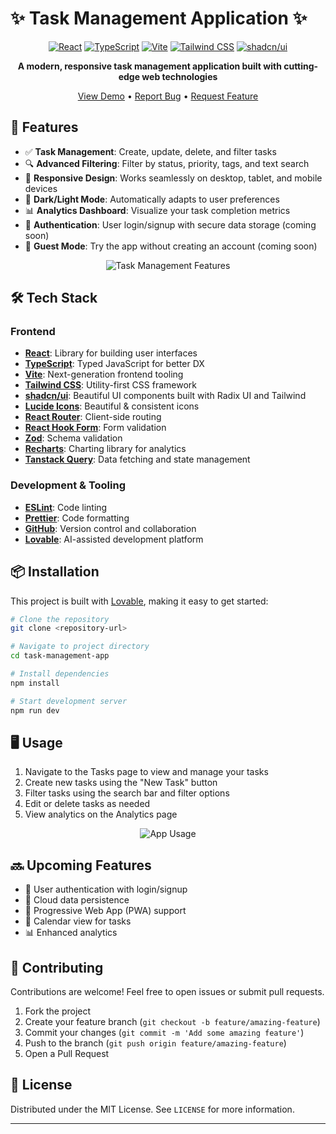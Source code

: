 
# ✨ Task Management Application ✨

<div align="center">
<!--
![Task Manager Banner](https://media.giphy.com/media/l378fH55FhOTp4TpS/giphy.gif) -->

[![React](https://img.shields.io/badge/React-18.3-61DAFB?style=for-the-badge&logo=react&logoColor=white)](https://react.dev/)
[![TypeScript](https://img.shields.io/badge/TypeScript-5.0-3178C6?style=for-the-badge&logo=typescript&logoColor=white)](https://www.typescriptlang.org/)
[![Vite](https://img.shields.io/badge/Vite-5.0-646CFF?style=for-the-badge&logo=vite&logoColor=white)](https://vitejs.dev/)
[![Tailwind CSS](https://img.shields.io/badge/Tailwind_CSS-3.3-38B2AC?style=for-the-badge&logo=tailwind-css&logoColor=white)](https://tailwindcss.com/)
[![shadcn/ui](https://img.shields.io/badge/shadcn/ui-Latest-000000?style=for-the-badge&logo=shadcnui&logoColor=white)](https://ui.shadcn.com/)

**A modern, responsive task management application built with cutting-edge web technologies**

[View Demo](https://lovable.dev/projects/32259ef0-59f6-40ad-bdff-8b430f062124) • [Report Bug](https://github.com/yourusername/your-repo/issues) • [Request Feature](https://github.com/yourusername/your-repo/issues)

</div>

## 🚀 Features

- ✅ **Task Management**: Create, update, delete, and filter tasks
- 🔍 **Advanced Filtering**: Filter by status, priority, tags, and text search
- 📱 **Responsive Design**: Works seamlessly on desktop, tablet, and mobile devices
- 🌙 **Dark/Light Mode**: Automatically adapts to user preferences
- 📊 **Analytics Dashboard**: Visualize your task completion metrics
- 🔐 **Authentication**: User login/signup with secure data storage (coming soon)
- 👥 **Guest Mode**: Try the app without creating an account (coming soon)

  
<div align="center">
  
![Task Management Features](https://media.giphy.com/media/3oKIPEqDGUULpEU0aQ/giphy.gif)

</div>

## 🛠️ Tech Stack

<div align="center">
  <!--
![Tech Stack](https://media.giphy.com/media/VTFUwRSJ3ZgbV4HePb/giphy.gif) -->

</div>

### Frontend
- **[React](https://react.dev/)**: Library for building user interfaces
- **[TypeScript](https://www.typescriptlang.org/)**: Typed JavaScript for better DX
- **[Vite](https://vitejs.dev/)**: Next-generation frontend tooling
- **[Tailwind CSS](https://tailwindcss.com/)**: Utility-first CSS framework
- **[shadcn/ui](https://ui.shadcn.com/)**: Beautiful UI components built with Radix UI and Tailwind
- **[Lucide Icons](https://lucide.dev/)**: Beautiful & consistent icons
- **[React Router](https://reactrouter.com/)**: Client-side routing
- **[React Hook Form](https://react-hook-form.com/)**: Form validation
- **[Zod](https://zod.dev/)**: Schema validation
- **[Recharts](https://recharts.org/)**: Charting library for analytics
- **[Tanstack Query](https://tanstack.com/query)**: Data fetching and state management

### Development & Tooling
- **[ESLint](https://eslint.org/)**: Code linting
- **[Prettier](https://prettier.io/)**: Code formatting
- **[GitHub](https://github.com/)**: Version control and collaboration
- **[Lovable](https://lovable.dev/)**: AI-assisted development platform

## 📦 Installation

This project is built with [Lovable](https://lovable.dev), making it easy to get started:

```bash
# Clone the repository
git clone <repository-url>

# Navigate to project directory
cd task-management-app

# Install dependencies
npm install

# Start development server
npm run dev
```

## 🖥️ Usage

1. Navigate to the Tasks page to view and manage your tasks
2. Create new tasks using the "New Task" button
3. Filter tasks using the search bar and filter options
4. Edit or delete tasks as needed
5. View analytics on the Analytics page

<div align="center">
  
![App Usage](https://media.giphy.com/media/xT9IgzoKnwFNmISR8I/giphy.gif)

</div>

## 🔜 Upcoming Features

- 🔐 User authentication with login/signup
- 💾 Cloud data persistence
- 📱 Progressive Web App (PWA) support
- 📅 Calendar view for tasks
- 📊 Enhanced analytics

## 🤝 Contributing

Contributions are welcome! Feel free to open issues or submit pull requests.

1. Fork the project
2. Create your feature branch (`git checkout -b feature/amazing-feature`)
3. Commit your changes (`git commit -m 'Add some amazing feature'`)
4. Push to the branch (`git push origin feature/amazing-feature`)
5. Open a Pull Request

## 📄 License

Distributed under the MIT License. See `LICENSE` for more information.


---


